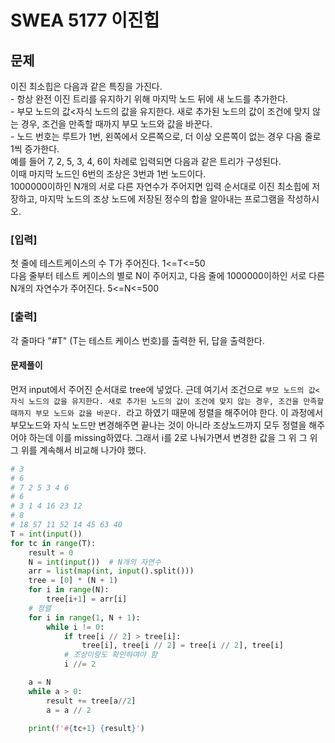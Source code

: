# SWEA 5177 이진힙  
## 문제
이진 최소힙은 다음과 같은 특징을 가진다.  
    - 항상 완전 이진 트리를 유지하기 위해 마지막 노드 뒤에 새 노드를 추가한다.  
    - 부모 노드의 값<자식 노드의 값을 유지한다. 새로 추가된 노드의 값이 조건에 맞지 않는 경우, 조건을 만족할 때까지 부모 노드와 값을 바꾼다.  
    - 노드 번호는 루트가 1번, 왼쪽에서 오른쪽으로, 더 이상 오른쪽이 없는 경우 다음 줄로 1씩 증가한다.  
예를 들어 7, 2, 5, 3, 4, 6이 차례로 입력되면 다음과 같은 트리가 구성된다.  
이때 마지막 노드인 6번의 조상은 3번과 1번 노드이다.  
1000000이하인 N개의 서로 다른 자연수가 주어지면 입력 순서대로 이진 최소힙에 저장하고, 마지막 노드의 조상 노드에 저장된 정수의 합을 알아내는 프로그램을 작성하시오.

### [입력]  
첫 줄에 테스트케이스의 수 T가 주어진다. 1<=T<=50  
다음 줄부터 테스트 케이스의 별로 N이 주어지고, 다음 줄에 1000000이하인 서로 다른 N개의 자연수가 주어진다. 5<=N<=500
### [출력]  
각 줄마다 "#T" (T는 테스트 케이스 번호)를 출력한 뒤, 답을 출력한다.

#### 문제풀이
먼저 input에서 주어진 순서대로 tree에 넣었다. 근데 여기서 조건으로 `부모 노드의 값<자식 노드의 값을 유지한다. 새로 추가된 노드의 값이 조건에 맞지 않는 경우, 조건을 만족할 때까지 부모 노드와 값을 바꾼다. `라고 하였기 때문에 정렬을 해주어야 한다. 이 과정에서 부모노드와 자식 노드만 변경해주면 끝나는 것이 아니라 조상노드까지 모두 정렬을 해주어야 하는데 이를 missing하였다. 그래서 i를 2로 나눠가면서 변경한 값을 그 위 그 위 그 위를 계속해서 비교해 나가야 했다. 
```python
# 3
# 6
# 7 2 5 3 4 6
# 6
# 3 1 4 16 23 12
# 8
# 18 57 11 52 14 45 63 40
T = int(input())
for tc in range(T):
    result = 0
    N = int(input())  # N개의 자연수
    arr = list(map(int, input().split()))
    tree = [0] * (N + 1)
    for i in range(N):
        tree[i+1] = arr[i]
    # 정렬
    for i in range(1, N + 1):
        while i != 0:
            if tree[i // 2] > tree[i]:
                tree[i], tree[i // 2] = tree[i // 2], tree[i]
            # 조상이랑도 확인하여야 함 
            i //= 2

    a = N
    while a > 0:
        result += tree[a//2]
        a = a // 2
        
    print(f'#{tc+1} {result}')
```